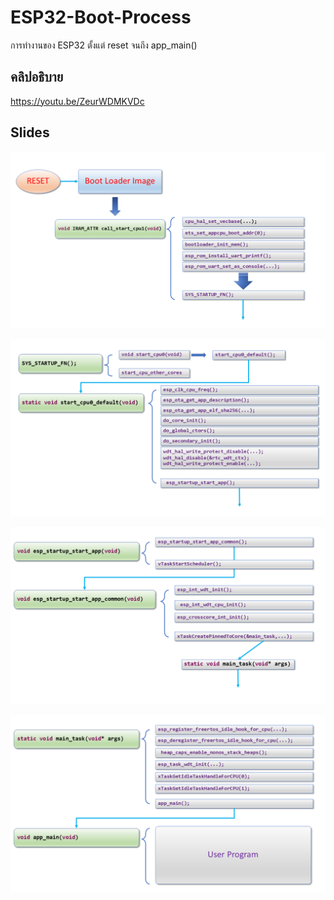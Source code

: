 # ESP32-Boot-Process
การทำงานของ ESP32 ตั้งแต่ reset จนถึง app_main()

## คลิปอธิบาย

https://youtu.be/ZeurWDMKVDc

## Slides


![](./Pictures/Picture-02.PNG)


![](./Pictures/Picture-03.PNG)


![](./Pictures/Picture-04.PNG)


![](./Pictures/Picture-05.PNG)
